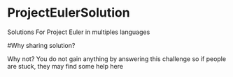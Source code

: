 # ProjectEulerSolution
Solutions For Project Euler in multiples languages

#Why sharing solution? 

Why not? You do not gain anything by answering this challenge so if people are stuck, they may find some help here
